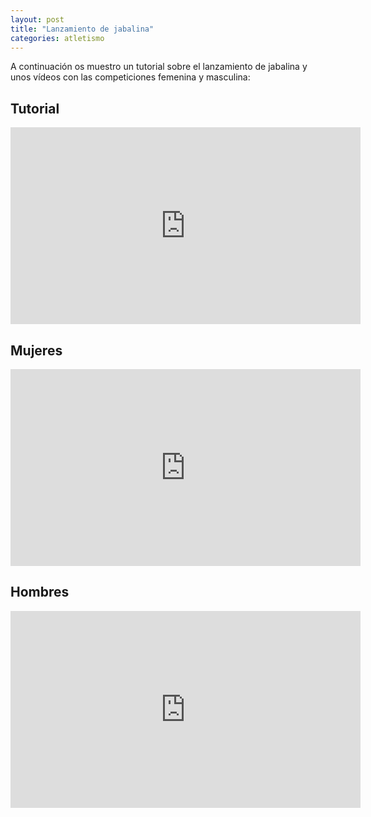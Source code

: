 ```yaml
---
layout: post
title: "Lanzamiento de jabalina"
categories: atletismo
---
```


A continuación os muestro un tutorial sobre el lanzamiento de jabalina y unos vídeos con las competiciones femenina y masculina:

## Tutorial

<iframe width="560" height="315" src="https://www.youtube.com/embed/XJ2Nm61jsj8" frameborder="0" allow="accelerometer; autoplay; encrypted-media; gyroscope; picture-in-picture" allowfullscreen></iframe>

## Mujeres

<iframe width="560" height="315" src="https://www.youtube.com/embed/oKXHkxbjMPg" frameborder="0" allow="accelerometer; autoplay; encrypted-media; gyroscope; picture-in-picture" allowfullscreen></iframe>

## Hombres

<iframe width="560" height="315" src="https://www.youtube.com/embed/Hz1jQGYJqK4" frameborder="0" allow="accelerometer; autoplay; encrypted-media; gyroscope; picture-in-picture" allowfullscreen></iframe>
